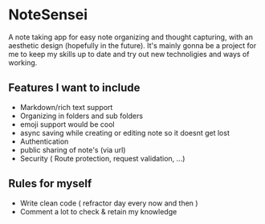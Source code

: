 # NoteSensei

A note taking app for easy note organizing and thought capturing, with an aesthetic design (hopefully in the future). It's mainly gonna be a project for me to keep my skills up to date and try out new technoligies and ways of working.

## Features I want to include
- Markdown/rich text support
- Organizing in folders and sub folders
- emoji support would be cool
- async saving while creating or editing note so it doesnt get lost
- Authentication
- public sharing of note's (via url)
- Security ( Route protection, request validation, ...)

## Rules for myself

- Write clean code ( refractor day every now and then )
- Comment a lot to check & retain my knowledge
